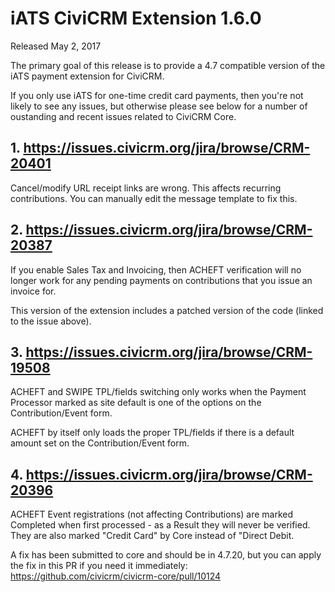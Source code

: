 # iATS CiviCRM Extension 1.6.0

Released May 2, 2017

The primary goal of this release is to provide a 4.7 compatible version of the iATS payment extension for CiviCRM.

If you only use iATS for one-time credit card payments, then you're not likely to see any issues, but otherwise please see below for a number of oustanding and recent issues related to CiviCRM Core.

## 1. https://issues.civicrm.org/jira/browse/CRM-20401

Cancel/modify URL receipt links are wrong. This affects recurring contributions. 
You can manually edit the message template to fix this.

## 2. https://issues.civicrm.org/jira/browse/CRM-20387

If you enable Sales Tax and Invoicing, then ACHEFT verification will no longer work for any pending payments on contributions that you issue an invoice for.

This version of the extension includes a patched version of the code (linked to the issue above).

## 3. https://issues.civicrm.org/jira/browse/CRM-19508

ACHEFT and SWIPE TPL/fields switching only works when the Payment Processor marked as site default is one of the options on the Contribution/Event form.

ACHEFT by itself only loads the proper TPL/fields if there is a default amount set on the Contribution/Event form.

## 4. https://issues.civicrm.org/jira/browse/CRM-20396

ACHEFT Event registrations (not affecting Contributions) are marked Completed when first processed - as a Result they will never be verified. They are also marked "Credit Card" by Core instead of "Direct Debit.

A fix has been submitted to core and should be in 4.7.20, but you can apply the fix in this PR if you need it immediately: https://github.com/civicrm/civicrm-core/pull/10124

